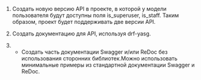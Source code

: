 1. Создать новую версию API в проекте, в которой у модели пользователя будут 
    доступны поля is_superuser, is_staff. Таким образом, проект будет 
    поддерживать две версии API.

2. Создать документацию для API, используя drf-yasg.

3. * Создать часть документации Swagger и/или ReDoc без использования 
      сторонних библиотек.Можно использовать минимальные примеры из 
      стандартной документации Swagger и ReDoc.
